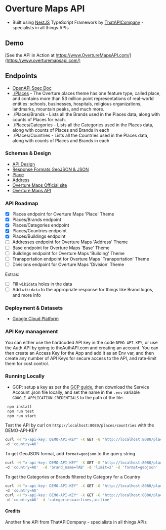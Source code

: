 # Overture Maps API

- Built using [NestJS](https://github.com/nestjs/nest) TypeScript Framework by [ThatAPICompany](https://thatapicompany.com) - specialists in all things APIs

## Demo

[See the API in Action at https://www.OvertureMapsAPI.com/](https://www.overturemapsapi.com/)


## Endpoints

- [OpenAPI Spec Doc](https://overture-maps-api.thatapicompany.com/api-docs.json)
- [./Places](https://docs.overturemaps.org/guides/places/) - The Overture places theme has one feature type, called place, and contains more than 53 million point representations of real-world entities: schools, businesses, hospitals, religious organizations, landmarks, mountain peaks, and much more.
- ./Places/Brands - Lists all the Brands used in the Places data, along with counts of Places for each.
- ./Places/Categories - Lists all the Categories used in the Places data, along with counts of Places and Brands in each
- ./Places/Countries - Lists all the Countries used in the Places data, along with counts of Places and Brands in each

### Schemas & Design

- [API Design](./docs/api-design.md)
- [Response Formats GeoJSON & JSON](./docs/response-formats.md)
- [Place](https://docs.overturemaps.org/schema/reference/places/place/)
- [Address](https://docs.overturemaps.org/schema/reference/addresses/address/)
- [Overture Maps Official site](https://overturemaps.org/)
- [Overture Maps API](https://docs.overturemaps.org/)

### API Roadmap

- [x] Places endpoint for Overture Maps 'Place' Theme
- [x] Places/Brands endpoint
- [x] Places/Categories endpoint
- [x] Places/Countries endpoint
- [x] Places/Buildings endpoint
- [ ] Addresses endpoint for Overture Maps 'Address' Theme
- [ ] Base endpoint for Overture Maps 'Base' Theme
- [ ] Buildings endpoint for Overture Maps 'Building' Theme
- [ ] Transportation endpoint for Overture Maps 'Transportation' Theme
- [ ] Divisions endpoint for Overture Maps 'Division' Theme

Extras:

- [ ] Fill `wikidata` holes in the data
- [ ] Add `wikidata` to the appropriate response for things like Brand logos, and more info

### Deployment & Datasets

- [Google Cloud Platform](./docs/google-cloud-platform.md)

### API Key management

You can either use the hardcoded API key in the code `DEMO-API-KEY`, or use the Auth API by going to theAuthAPI.com and creating an account. You can then create an Access Key for the App and add it as an Env var, and then create any number of API Keys for secure access to the API, and rate-limit them for cost control.

### Running Locally

- GCP: setup a key as per the [GCP guide](./docs/google-cloud-platform.md), then download the Service Account .json file locally, and set the name in the `.env` variable `GOOGLE_APPLICATION_CREDENTIALS` to the path of the file.

```bash
 npm install
 npm run test
 npm run start
```

Test the API by curl on `http://localhost:8080/places/countries` with the DEMO-API-KEY

```bash
curl -H "x-api-key: DEMO-API-KEY" -X GET -G 'http://localhost:8080/places/brands' \
-d 'country=AU'
```

To get GeoJSON format, add `format=geojson` to the query string

```bash
curl -H "x-api-key: DEMO-API-KEY" -X GET -G 'http://localhost:8080/places' \
-d 'country=AU'  -d 'brand_name=TAB' -d 'limit=2' -d 'format=geojson'
```

To get the Categories or Brands filtered by Category for a Country

```bash
curl -H "x-api-key: DEMO-API-KEY" -X GET -G 'http://localhost:8080/places/categories' \
-d 'country=AU'
curl -H "x-api-key: DEMO-API-KEY" -X GET -G 'http://localhost:8080/places/brands' \
-d 'country=AU' -d 'categories=airlines,airline'
```


#### Credits

Another fine API from ThatAPICompany - specialists in all things APIs